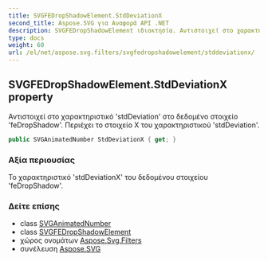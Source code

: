 ```yaml
---
title: SVGFEDropShadowElement.StdDeviationX
second_title: Aspose.SVG για Αναφορά API .NET
description: SVGFEDropShadowElement ιδιοκτησία. Αντιστοιχεί στο χαρακτηριστικό stdDeviation στο δεδομένο στοιχείο feDropShadow. Περιέχει το στοιχείο X του χαρακτηριστικού stdDeviation.
type: docs
weight: 60
url: /el/net/aspose.svg.filters/svgfedropshadowelement/stddeviationx/
---
```

## SVGFEDropShadowElement.StdDeviationX property

Αντιστοιχεί στο χαρακτηριστικό 'stdDeviation' στο δεδομένο στοιχείο 'feDropShadow'. Περιέχει το στοιχείο X του χαρακτηριστικού 'stdDeviation'.

```csharp
public SVGAnimatedNumber StdDeviationX { get; }
```

### Αξία περιουσίας

Το χαρακτηριστικό 'stdDeviationX' του δεδομένου στοιχείου 'feDropShadow'.

### Δείτε επίσης

* class [SVGAnimatedNumber](../../../aspose.svg.datatypes/svganimatednumber/)
* class [SVGFEDropShadowElement](../)
* χώρος ονομάτων [Aspose.Svg.Filters](../../svgfedropshadowelement/)
* συνέλευση [Aspose.SVG](../../../)


